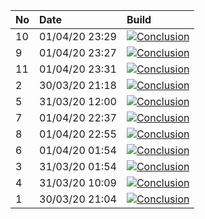 | No  | Date           | Build                                                                                                                                                         |
| :-- | :------------- | :------------------------------------------------------------------------------------------------------------------------------------------------------------ |
| 10  | 01/04/20 23:29 | [![Conclusion](https://img.shields.io/badge/build-pass-brightgreen)](https://github.com/e2e-boilerplate/cypress-typescript-chai-expect/actions/runs/68744701) |
| 9   | 01/04/20 23:27 | [![Conclusion](https://img.shields.io/badge/build-pass-brightgreen)](https://github.com/e2e-boilerplate/cypress-typescript-chai-expect/actions/runs/68743177) |
| 11  | 01/04/20 23:31 | [![Conclusion](https://img.shields.io/badge/build-pass-brightgreen)](https://github.com/e2e-boilerplate/cypress-typescript-chai-expect/actions/runs/68745563) |
| 2   | 30/03/20 21:18 | [![Conclusion](https://img.shields.io/badge/build-pass-brightgreen)](https://github.com/e2e-boilerplate/cypress-typescript-chai-expect/actions/runs/66995852) |
| 5   | 31/03/20 12:00 | [![Conclusion](https://img.shields.io/badge/build-pass-brightgreen)](https://github.com/e2e-boilerplate/cypress-typescript-chai-expect/actions/runs/67520697) |
| 7   | 01/04/20 22:37 | [![Conclusion](https://img.shields.io/badge/build-pass-brightgreen)](https://github.com/e2e-boilerplate/cypress-typescript-chai-expect/actions/runs/68721914) |
| 8   | 01/04/20 22:55 | [![Conclusion](https://img.shields.io/badge/build-pass-brightgreen)](https://github.com/e2e-boilerplate/cypress-typescript-chai-expect/actions/runs/68727413) |
| 6   | 01/04/20 01:54 | [![Conclusion](https://img.shields.io/badge/build-pass-brightgreen)](https://github.com/e2e-boilerplate/cypress-typescript-chai-expect/actions/runs/67978789) |
| 3   | 31/03/20 01:54 | [![Conclusion](https://img.shields.io/badge/build-pass-brightgreen)](https://github.com/e2e-boilerplate/cypress-typescript-chai-expect/actions/runs/67128247) |
| 4   | 31/03/20 10:09 | [![Conclusion](https://img.shields.io/badge/build-pass-brightgreen)](https://github.com/e2e-boilerplate/cypress-typescript-chai-expect/actions/runs/67445157) |
| 1   | 30/03/20 21:04 | [![Conclusion](https://img.shields.io/badge/build-pass-brightgreen)](https://github.com/e2e-boilerplate/cypress-typescript-chai-expect/actions/runs/66988743) |
